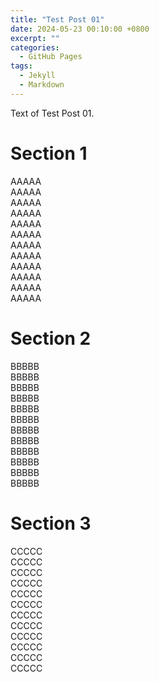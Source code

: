 ```yaml
---
title: "Test Post 01"
date: 2024-05-23 00:10:00 +0800
excerpt: ""
categories:
  - GitHub Pages
tags:
  - Jekyll
  - Markdown
---
```


Text of Test Post 01.

# Section 1

AAAAA  
AAAAA  
AAAAA  
AAAAA  
AAAAA  
AAAAA  
AAAAA  
AAAAA  
AAAAA  
AAAAA  
AAAAA  
AAAAA  

# Section 2

BBBBB  
BBBBB  
BBBBB  
BBBBB  
BBBBB  
BBBBB  
BBBBB  
BBBBB  
BBBBB  
BBBBB  
BBBBB  
BBBBB  

# Section 3

CCCCC  
CCCCC  
CCCCC  
CCCCC  
CCCCC  
CCCCC  
CCCCC  
CCCCC  
CCCCC  
CCCCC  
CCCCC  
CCCCC  